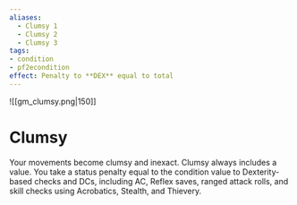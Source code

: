 ```yaml
---
aliases:
  - Clumsy 1
  - Clumsy 2
  - Clumsy 3
tags:
- condition
- pf2econdition
effect: Penalty to **DEX** equal to total
---
```

![[gm_clumsy.png|150]]
# Clumsy

Your movements become clumsy and inexact. Clumsy always includes a value. You take a status penalty equal to the condition value to Dexterity-based checks and DCs, including AC, Reflex saves, ranged attack rolls, and skill checks using Acrobatics, Stealth, and Thievery.